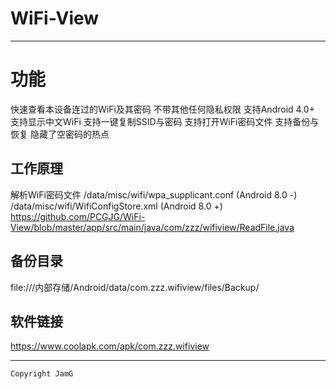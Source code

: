 # WiFi-View

------
# 功能
快速查看本设备连过的WiFi及其密码
不带其他任何隐私权限
支持Android 4.0+
支持显示中文WiFi
支持一键复制SSID与密码
支持打开WiFi密码文件
支持备份与恢复
隐藏了空密码的热点

工作原理
------
解析WiFi密码文件
/data/misc/wifi/wpa_supplicant.conf (Android 8.0 -)
/data/misc/wifi/WifiConfigStore.xml (Android 8.0 +)
https://github.com/PCGJG/WiFi-View/blob/master/app/src/main/java/com/zzz/wifiview/ReadFile.java



备份目录
------
file:///内部存储/Android/data/com.zzz.wifiview/files/Backup/

软件链接
------
https://www.coolapk.com/apk/com.zzz.wifiview

------
    Copyright JamG
